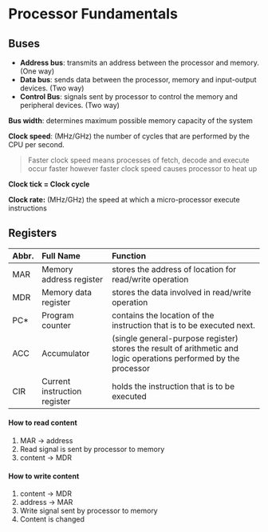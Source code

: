 # Processor Fundamentals

## Buses

- **Address bus**: transmits an address between the processor and memory. (One way)
- **Data bus**: sends data between the processor, memory and input-output devices. (Two way)
- **Control Bus**: signals sent by processor to control the memory and peripheral devices. (Two way)

**Bus width**: determines maximum possible memory capacity of the system

**Clock speed**: (MHz/GHz) the number of cycles that are performed by the CPU per second.

> Faster clock speed means processes of fetch, decode and execute occur faster however faster clock speed causes processor to heat up

**Clock tick = Clock cycle**

**Clock rate:** (MHz/GHz) the speed at which a micro-processor execute instructions

## Registers

| Abbr. | Full Name                    | Function                                                                                                          |
|:------|:-----------------------------|:------------------------------------------------------------------------------------------------------------------|
| MAR   | Memory address register      | stores the address of location for read/write operation                                                           |
| MDR   | Memory data register         | stores the data involved in read/write operation                                                                  |
| PC*   | Program counter              | contains the location of the instruction that is to be executed next.                                             |
| ACC   | Accumulator                  | (single general-purpose register) stores the result of arithmetic and logic operations performed by the processor |
| CIR   | Current instruction register | holds the instruction that is to be executed                                                                      |

#### How to read content

1. MAR -> address
2. Read signal is sent by processor to memory
3. content -> MDR

#### How to write content

1. content -> MDR
2. address -> MAR
3. Write signal sent by processor to memory
4. Content is changed